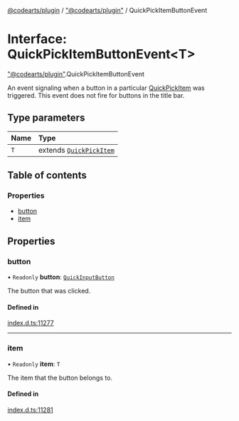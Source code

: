 [@codearts/plugin](../README.md) / ["@codearts/plugin"](../modules/_codearts_plugin_.md) / QuickPickItemButtonEvent

# Interface: QuickPickItemButtonEvent<T\>

["@codearts/plugin"](../modules/_codearts_plugin_.md).QuickPickItemButtonEvent

An event signaling when a button in a particular [QuickPickItem](codearts_plugin_.QuickPickItem.md) was triggered.
This event does not fire for buttons in the title bar.

## Type parameters

| Name | Type |
| :------ | :------ |
| `T` | extends [`QuickPickItem`](codearts_plugin_.QuickPickItem.md) |

## Table of contents

### Properties

- [button](codearts_plugin_.QuickPickItemButtonEvent.md#button)
- [item](codearts_plugin_.QuickPickItemButtonEvent.md#item)

## Properties

### button

• `Readonly` **button**: [`QuickInputButton`](codearts_plugin_.QuickInputButton.md)

The button that was clicked.

#### Defined in

[index.d.ts:11277](https://github.com/huaweicloud/cloudide-plugin-api/blob/a055dd0/index.d.ts#L11277)

___

### item

• `Readonly` **item**: `T`

The item that the button belongs to.

#### Defined in

[index.d.ts:11281](https://github.com/huaweicloud/cloudide-plugin-api/blob/a055dd0/index.d.ts#L11281)
